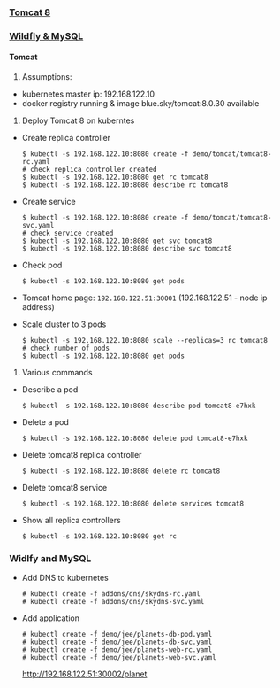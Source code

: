 ### [Tomcat 8](#tomcat)
### [Wildfly & MySQL](#widlfy-and-mysql)

#### Tomcat

1. Assumptions: 

 - kubernetes master ip: 192.168.122.10
 - docker registry running & image blue.sky/tomcat:8.0.30 available

1. Deploy Tomcat 8 on kuberntes
 * Create replica controller

    ```
    $ kubectl -s 192.168.122.10:8080 create -f demo/tomcat/tomcat8-rc.yaml
    # check replica controller created
    $ kubectl -s 192.168.122.10:8080 get rc tomcat8
    $ kubectl -s 192.168.122.10:8080 describe rc tomcat8
    ```
 * Create service
 
    ```
    $ kubectl -s 192.168.122.10:8080 create -f demo/tomcat/tomcat8-svc.yaml
    # check service created
    $ kubectl -s 192.168.122.10:8080 get svc tomcat8
    $ kubectl -s 192.168.122.10:8080 describe svc tomcat8
    ```
 * Check pod
 
    ```
    $ kubectl -s 192.168.122.10:8080 get pods
    ```
 * Tomcat home page: `192.168.122.51:30001` (192.168.122.51 - node ip address)
 * Scale cluster to 3 pods
 
    ```
    $ kubectl -s 192.168.122.10:8080 scale --replicas=3 rc tomcat8
    # check number of pods
    $ kubectl -s 192.168.122.10:8080 get pods
    ```
1. Various commands
  * Describe a pod
 
    ```
    $ kubectl -s 192.168.122.10:8080 describe pod tomcat8-e7hxk
    ```
  * Delete a pod
 
    ```
    $ kubectl -s 192.168.122.10:8080 delete pod tomcat8-e7hxk
    ```
  * Delete tomcat8 replica controller
 
    ```
    $ kubectl -s 192.168.122.10:8080 delete rc tomcat8
    ```
  * Delete tomcat8 service
 
    ```
    $ kubectl -s 192.168.122.10:8080 delete services tomcat8
    ```
  * Show all replica controllers
 
    ```
    $ kubectl -s 192.168.122.10:8080 get rc 
    ```


### Widlfy and MySQL

 * Add DNS to kubernetes

   ```
   # kubectl create -f addons/dns/skydns-rc.yaml
   # kubectl create -f addons/dns/skydns-svc.yaml
   ```
 * Add application

   ```
   # kubectl create -f demo/jee/planets-db-pod.yaml
   # kubectl create -f demo/jee/planets-db-svc.yaml
   # kubectl create -f demo/jee/planets-web-rc.yaml
   # kubectl create -f demo/jee/planets-web-svc.yaml
   ```
   
   http://192.168.122.51:30002/planet
